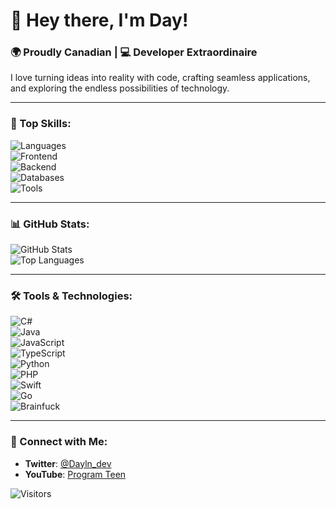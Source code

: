 # 👋 Hey there, I'm Day!  

### 🌍 Proudly Canadian | 💻 Developer Extraordinaire  

I love turning ideas into reality with code, crafting seamless applications, and exploring the endless possibilities of technology.  

---

### 🚀 Top Skills:  
![Languages](https://img.shields.io/badge/Code-C%23%20%7C%20Java%20%7C%20JS%20%7C%20TS%20%7C%20Python%20%7C%20PHP%20%7C%20Swift%20%7C%20Go%20%7C%20Brainfuck-blueviolet?style=flat&logo=github)  
![Frontend](https://img.shields.io/badge/Frontend-React%20%7C%20EJS%20%7C%20HTML%20%7C%20CSS%20%7C%20CanvasJS%20%7C%20ChartJS-green?style=flat&logo=react)  
![Backend](https://img.shields.io/badge/Backend-Express%20%7C%20Flask%20%7C%20NGINX-orange?style=flat&logo=node.js)  
![Databases](https://img.shields.io/badge/Databases-MariaDB%20%7C%20MongoDB%20%7C%20MySQL%20%7C%20CouchDB%20%7C%20SQLite%20%7C%20Firebase-yellowgreen?style=flat&logo=mariadb)  
![Tools](https://img.shields.io/badge/Tools-Docker%20%7C%20GCP%20%7C%20Bash%20%7C%20Puppeteer%20%7C%20Photoshop%20%7C%20Unity%20%7C%20Arduino-lightgrey?style=flat&logo=docker)  

---

### 📊 GitHub Stats:  
![GitHub Stats](https://github-readme-stats.vercel.app/api?username=Day-Codes&show_icons=true&theme=radical)  
![Top Languages](https://github-readme-stats.vercel.app/api/top-langs/?username=Day-Codes&layout=compact&theme=radical)  

---

### 🛠️ Tools & Technologies:  
![C#](https://img.shields.io/badge/C%23-239120?style=flat&logo=c-sharp&logoColor=white)  
![Java](https://img.shields.io/badge/Java-007396?style=flat&logo=java&logoColor=white)  
![JavaScript](https://img.shields.io/badge/JavaScript-F7DF1E?style=flat&logo=javascript&logoColor=black)  
![TypeScript](https://img.shields.io/badge/TypeScript-007ACC?style=flat&logo=typescript&logoColor=white)  
![Python](https://img.shields.io/badge/Python-3776AB?style=flat&logo=python&logoColor=white)  
![PHP](https://img.shields.io/badge/PHP-777BB4?style=flat&logo=php&logoColor=white)  
![Swift](https://img.shields.io/badge/Swift-FA7343?style=flat&logo=swift&logoColor=white)  
![Go](https://img.shields.io/badge/Go-00ADD8?style=flat&logo=go&logoColor=white)  
![Brainfuck](https://img.shields.io/badge/Brainfuck-blueviolet?style=flat&logo=github&logoColor=white)  

---

### 🎥 Connect with Me:  
- **Twitter**: [@Dayln_dev](https://twitter.com/Dayln_dev)  
- **YouTube**: [Program Teen](https://youtube.com/c/ProgramTeen)  

![Visitors](https://visitor-badge.glitch.me/badge?page_id=Day-Codes)  
